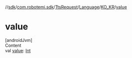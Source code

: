 //[sdk](../../../../../index.md)/[com.robotemi.sdk](../../../index.md)/[TtsRequest](../../index.md)/[Language](../index.md)/[KO_KR](index.md)/[value](value.md)



# value  
[androidJvm]  
Content  
val [value](value.md): [Int](https://kotlinlang.org/api/latest/jvm/stdlib/kotlin/-int/index.html)  



